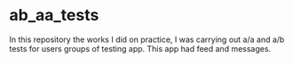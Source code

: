 # ab_aa_tests
In this repository the works I did on practice, I was carrying out a/a and a/b tests for users groups of testing app. This app had feed and messages.
